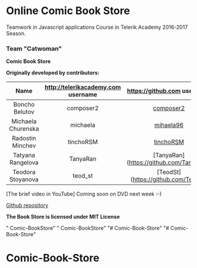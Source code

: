 #  Online Comic Book Store
Teamwork in Javascript applications Course in Telerik Academy 2016-2017 Season.

### Team "Catwoman"


**Comic Book Store**

**Originally developed by contributors:**

|       Name        | http://telerikacademy.com username |              https://github.com username              |
|:-----------------:|:----------------------------------:|:-----------------------------------------------------:|
| Boncho Belutov    |           composer2                | [composer2](https://github.com/composer2)             |
| Michaela Churenska|           michaela                 | [mihaela96](https://github.com/mihaela96)             |
| Radostin Minchev  |           tinchoRSM                | [tinchoRSM](https://github.com/tinchoRSM)             |
| Tatyana Rangelova |           TanyaRan                 | [TanyaRan] (https://github.com/TanyaRan)              |
| Teodora Stoyanova |           teod_st                  | [TeodSt] (https://github.com/TeodSt)                  |


[The brief video in YouTube] Coming soon on DVD next week :-)

[Github repository](https://github.com/TeamCatwoman/Comic-Book-Store)


**The Book Store is licensed under MIT License**



" Comic-BookStore" 
" Comic-BookStore"  "# Comic-Book-Store" 
"# Comic-Book-Store" 
# Comic-Book-Store
